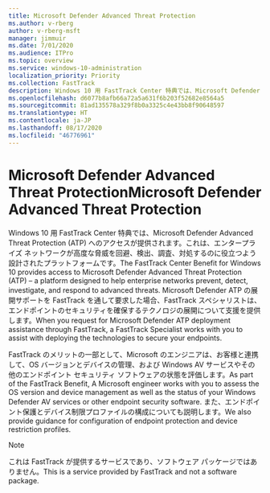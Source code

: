 ```yaml
---
title: Microsoft Defender Advanced Threat Protection
ms.author: v-rberg
author: v-rberg-msft
manager: jimmuir
ms.date: 7/01/2020
ms.audience: ITPro
ms.topic: overview
ms.service: windows-10-administration
localization_priority: Priority
ms.collection: FastTrack
description: Windows 10 用 FastTrack Center 特典では、Microsoft Defender Advanced Threat Protection (ATP) へのアクセスが提供されます。これは、エンタープライズ ネットワークが高度な脅威を回避、検出、調査、対処するのに役立つよう設計された新しいサービスです。
ms.openlocfilehash: d6077b8afb66a72a5a631f6b203f52682e8564a5
ms.sourcegitcommit: 81ad135578a329f8b0a3325c4e43bb8f90648597
ms.translationtype: HT
ms.contentlocale: ja-JP
ms.lasthandoff: 08/17/2020
ms.locfileid: "46776961"
---
```

# <a name="microsoft-defender-advanced-threat-protection"></a><span data-ttu-id="1fd43-103">Microsoft Defender Advanced Threat Protection</span><span class="sxs-lookup"><span data-stu-id="1fd43-103">Microsoft Defender Advanced Threat Protection</span></span>

<span data-ttu-id="1fd43-104">Windows 10 用 FastTrack Center 特典では、Microsoft Defender Advanced Threat Protection (ATP) へのアクセスが提供されます。これは、エンタープライズ ネットワークが高度な脅威を回避、検出、調査、対処するのに役立つよう設計されたプラットフォームです。</span><span class="sxs-lookup"><span data-stu-id="1fd43-104">The FastTrack Center Benefit for Windows 10 provides access to Microsoft Defender Advanced Threat Protection (ATP) – a platform designed to help enterprise networks prevent, detect, investigate, and respond to advanced threats.</span></span> <span data-ttu-id="1fd43-105">Microsoft Defender ATP の展開サポートを FastTrack を通して要求した場合、FastTrack スペシャリストは、エンドポイントのセキュリティを確保するテクノロジの展開について支援を提供します。</span><span class="sxs-lookup"><span data-stu-id="1fd43-105">When you request for Microsoft Defender ATP deployment assistance through FastTrack, a FastTrack Specialist works with you to assist with deploying the technologies to secure your endpoints.</span></span>

<span data-ttu-id="1fd43-106">FastTrack のメリットの一部として、Microsoft のエンジニアは、お客様と連携して、OS バージョンとデバイスの管理、および Windows AV サービスやその他のエンドポイント セキュリティ ソフトウェアの状態を評価します。</span><span class="sxs-lookup"><span data-stu-id="1fd43-106">As part of the FastTrack Benefit, A Microsoft engineer works with you to assess the OS version and device management as well as the status of your Windows Defender AV services or other endpoint security software.</span></span> <span data-ttu-id="1fd43-107">また、エンドポイント保護とデバイス制限プロファイルの構成についても説明します。</span><span class="sxs-lookup"><span data-stu-id="1fd43-107">We also provide guidance for configuration of endpoint protection and device restriction profiles.</span></span>  

> [!NOTE]
> <span data-ttu-id="1fd43-108">これは FastTrack が提供するサービスであり、ソフトウェア パッケージではありません。</span><span class="sxs-lookup"><span data-stu-id="1fd43-108">This is a service provided by FastTrack and not a software package.</span></span> 

